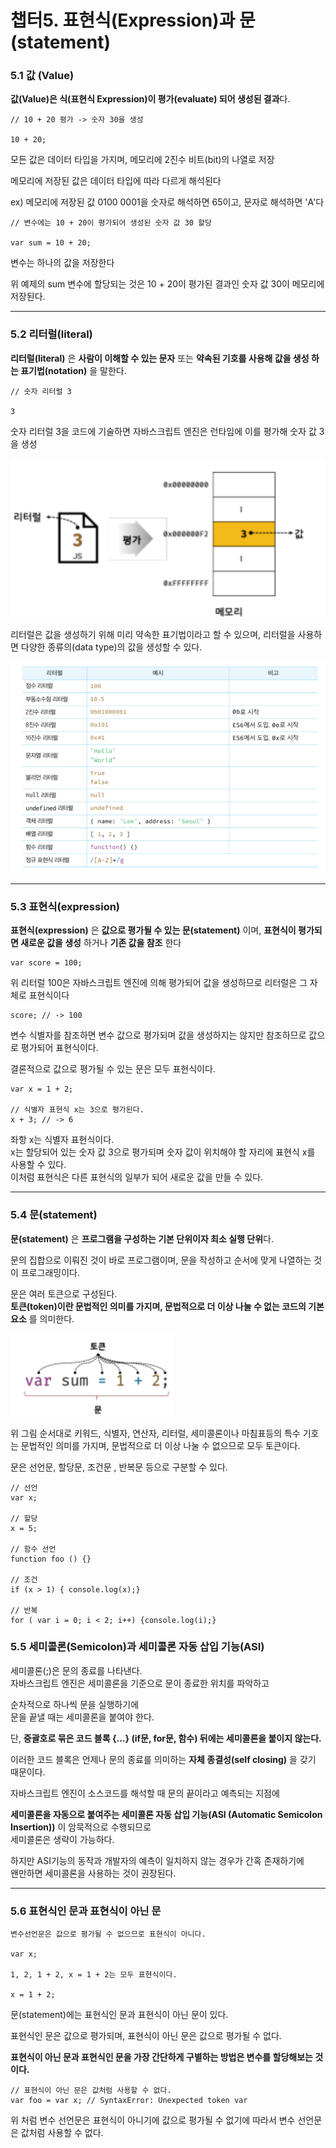 # 챕터5. 표현식(Expression)과 문(statement)

  ### 5.1 값 (Value)
  
  **값(Value)은 식(표현식 Expression)이 평가(evaluate) 되어 생성된 결과**다.

```
// 10 + 20 평가 -> 숫자 30을 생성

10 + 20;
```

모든 값은 데이터 타입을 가지며, 메모리에 2진수 비트(bit)의 나열로 저장

메모리에 저장된 값은 데이터 타입에 따라 다르게 해석된다

ex) 메모리에 저장된 값 0100 0001을 숫자로 해석하면 65이고, 문자로 해석하면 'A'다

```
// 변수에는 10 + 20이 평가되어 생성된 숫자 값 30 할당

var sum = 10 + 20;
```

변수는 하나의 값을 저장한다

위 예제의 sum 변수에 할당되는 것은 10 + 20이 평가된 결과인 숫자 값 30이 메모리에 저장된다.

<hr>

### 5.2 리터럴(literal)

**리터럴(literal)** 은 **사람이 이해할 수 있는 문자** 또는 **약속된 기호를 사용해 값을 생성 하는 표기법(notation)** 을 말한다.

```
// 숫자 리터럴 3

3
```

숫자 리터럴 3을 코드에 기술하면 자바스크립트 엔진은 런타임에 이를 평가해 숫자 값 3을 생성

![alt text](image.png)

리터럴은 값을 생성하기 위해 미리 약속한 표기법이라고 할 수 있으며, 리터럴을 사용하면 다양한 종류의(data type)의 값을 생성할 수 있다.

![alt text](image-1.png)

<hr>

### 5.3 표현식(expression)

**표현식(expression)** 은 **값으로 평가될 수 있는 문(statement)** 이며, **표현식이 평가되면 새로운 값을 생성** 하거나 **기존 값을 참조** 한다

```
var score = 100;
```

위 리터럴 100은 자바스크립트 엔진에 의해 평가되어 값을 생성하므로 리터럴은 그 자체로 표현식이다

```
score; // -> 100
```

변수 식별자를 참조하면 변수 값으로 평가되며 값을 생성하지는 않지만 참조하므로 값으로 평가되어 표현식이다.

결론적으로 값으로 평가될 수 있는 문은 모두 표현식이다.

```
var x = 1 + 2;

// 식별자 표현식 x는 3으로 평가된다.
x + 3; // -> 6
``` 

좌항 x는 식별자 표현식이다.<br>
 x는 할당되어 있는 숫자 값 3으로 평가되며 숫자 값이 위치해야 할 자리에 표현식 x를 사용할 수 있다.<br> 
 이처럼 표현식은 다른 표현식의 일부가 되어 새로운 값을 만들 수 있다.

<hr>

 ### 5.4 문(statement)

 **문(statement)** 은 **프로그램을 구성하는 기본 단위이자 최소 실행 단위**다.

 문의 집합으로 이뤄진 것이 바로 프로그램이며, 문을 작성하고 순서에 맞게 나열하는 것이 프로그래밍이다.

 문은 여러 토큰으로 구성된다.<br>
 **토큰(token)이란 문법적인 의미를 가지며, 문법적으로 더 이상 나눌 수 없는 코드의 기본 요소** 를 의미한다.

![alt text](image-2.png)

위 그림 순서대로 키워드, 식별자, 연산자, 리터럴, 세미콜론이나 마침표등의 특수 기호는 문법적인 의미를 가지며, 문법적으로 더 이상 나눌 수 없으므로 모두 토큰이다.

문은 선언문, 할당문, 조건문 , 반복문 등으로 구분할 수 있다.

```
// 선언
var x;

// 할당
x = 5;

// 함수 선언
function foo () {}

// 조건
if (x > 1) { console.log(x);}

// 반복
for ( var i = 0; i < 2; i++) {console.log(i);}
```

### 5.5 세미콜론(Semicolon)과 세미콜론 자동 삽입 기능(ASI)

세미콜론(;)은 문의 종료를 나타낸다.<br>
자바스크립트 엔진은 세미콜론을 기준으로 문이 종료한 위치를 파악하고<br>

 순차적으로 하나씩 문을 실행하기에<br>
문을 끝낼 때는 세미콜론을 붙여야 한다.

단, **중괄호로 묶은 코드 블록 {...} (if문, for문, 함수) 뒤에는 세미콜론을 붙이지 않는다.**

이러한 코드 블록은 언제나 문의 종료를 의미하는 **자체 종결성(self closing)** 을 갖기 때문이다.

자바스크립트 엔진이 소스코드를 해석할 때 문의 끝이라고 예측되는 지점에<br>

 **세미콜론을 자동으로 붙여주는 세미콜론 자동 삽입 기능(ASI (Automatic Semicolon Insertion))** 이 암묵적으로 수행되므로 <br>
 세미콜론은 생략이 가능하다.

 하지만 ASI기능의 동작과 개발자의 예측이 일치하지 않는 경우가 간혹 존재하기에 <br>
 왠만하면 세미콜론을 사용하는 것이 권장된다.

<hr>

### 5.6 표현식인 문과 표현식이 아닌 문

```
변수선언문은 값으로 평가될 수 없으므로 표현식이 아니다.

var x;

1, 2, 1 + 2, x = 1 + 2는 모두 표현식이다.

x = 1 + 2;
```

문(statement)에는 표현식인 문과 표현식이 아닌 문이 있다.<br>

표현식인 문은 값으로 평가되며, 표현식이 아닌 문은 값으로 평가될 수 없다.

**표현식이 아닌 문과 표현식인 문을 가장 간단하게 구별하는 방법은 변수를 할당해보는 것이다.**

```
// 표현식이 아닌 문은 값처럼 사용할 수 없다.
var foo = var x; // SyntaxError: Unexpected token var
```

위 처럼 변수 선언문은 표현식이 아니기에 값으로 평가될 수 없기에 따라서 변수 선언문은 값처럼 사용할 수 없다.